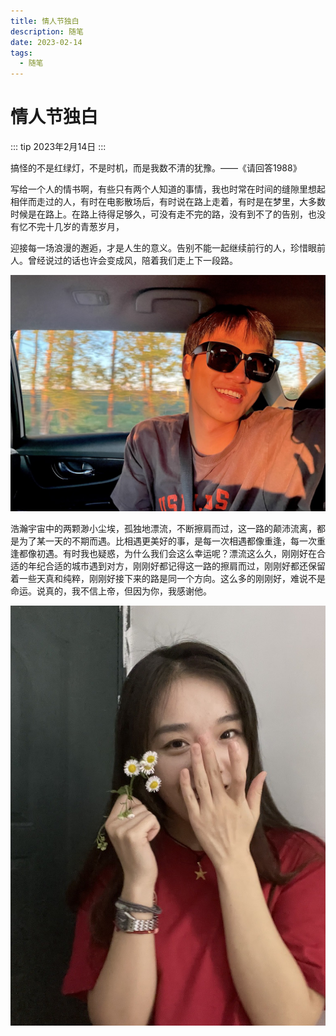```yaml
---
title: 情人节独白
description: 随笔
date: 2023-02-14
tags:
  - 随笔
---
```

# 情人节独白
::: tip
    2023年2月14日
:::

搞怪的不是红绿灯，不是时机，而是我数不清的犹豫。——《请回答1988》

写给一个人的情书啊，有些只有两个人知道的事情，我也时常在时间的缝隙里想起相伴而走过的人，有时在电影散场后，有时说在路上走着，有时是在梦里，大多数时候是在路上。在路上待得足够久，可没有走不完的路，没有到不了的告别，也没有忆不完十几岁的青葱岁月，

迎接每一场浪漫的邂逅，才是人生的意义。告别不能一起继续前行的人，珍惜眼前人。曾经说过的话也许会变成风，陪着我们走上下一段路。

![](img/(4)情人节独白/img-2023-02-14-12-03-05.png)


浩瀚宇宙中的两颗渺小尘埃，孤独地漂流，不断擦肩而过，这一路的颠沛流离，都是为了某一天的不期而遇。比相遇更美好的事，是每一次相遇都像重逢，每一次重逢都像初遇。有时我也疑惑，为什么我们会这么幸运呢？漂流这么久，刚刚好在合适的年纪合适的城市遇到对方，刚刚好都记得这一路的擦肩而过，刚刚好都还保留着一些天真和纯粹，刚刚好接下来的路是同一个方向。这么多的刚刚好，难说不是命运。说真的，我不信上帝，但因为你，我感谢他。

![](img/(4)情人节独白/img-2023-02-14-12-02-16.png)